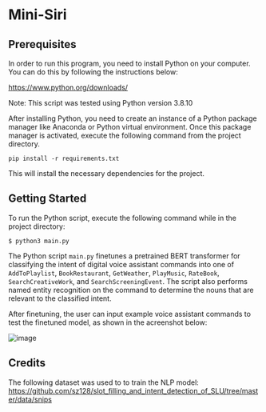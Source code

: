 #  **Mini-Siri**
## Prerequisites
In order to run this program, you need to install Python on your computer. You can do this by following the instructions below:

https://www.python.org/downloads/

Note: This script was tested using Python version 3.8.10

After installing Python, you need to create an instance of a Python package manager like Anaconda or Python virtual environment.
Once this package manager is activated, execute the following command from the project directory.
```
pip install -r requirements.txt
```
This will install the necessary dependencies for the project.
## Getting Started

To run the Python script, execute the following command while in the project directory:
```
$ python3 main.py
```
The Python script `main.py` finetunes a pretrained BERT transformer for classifying the intent of digital voice assistant commands into one of `AddToPlaylist`, `BookRestaurant`, `GetWeather`, `PlayMusic`, `RateBook`, `SearchCreativeWork`, and `SearchScreeningEvent`. The script also performs named entity recognition on the command to determine the nouns that are relevant to the classified intent.

After finetuning, the user can input example voice assistant commands to test the finetuned model, as shown in the acreenshot below:

![image](https://user-images.githubusercontent.com/63531728/149874223-b78cf24f-50a7-4869-800c-4ae8c267404a.png)


## Credits

The following dataset was used to to train the NLP model:
https://github.com/sz128/slot_filling_and_intent_detection_of_SLU/tree/master/data/snips

